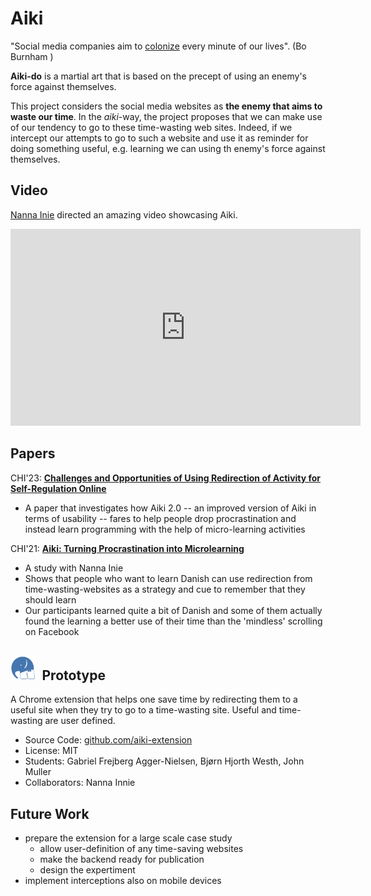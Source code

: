
# Aiki
"Social media companies aim to [colonize](https://twitter.com/JoshuaPHilll/status/1587857229054705666) every minute of our lives". (Bo Burnham )

**Aiki-do** is a martial art that is based on the precept of using an enemy's force against themselves. 

This project considers the social media websites as **the enemy that aims to waste our time**. In the *aiki*-way, the project proposes that we can make use of our tendency to go to these time-wasting web sites. Indeed, if we intercept our attempts to go to such a website and use it as reminder for doing something useful, e.g. learning we can using th enemy's force against themselves. 


## Video

[Nanna Inie](https://pure.itu.dk/en/persons/nanna-inie) directed an amazing video showcasing Aiki. 

<iframe width="560" height="315" src="https://www.youtube.com/embed/4o2DFV7VS9g" title="YouTube video player" frameborder="0" allow="accelerometer; autoplay; clipboard-write; encrypted-media; gyroscope; picture-in-picture; web-share" allowfullscreen></iframe>

## Papers

CHI'23: [**Challenges and Opportunities of Using Redirection of Activity for Self-Regulation Online**](../docs/assets/papers/Aiki-CHI23.pdf)
- A paper that investigates how Aiki 2.0 -- an improved version of Aiki in terms of usability -- fares to help people drop procrastination and instead learn programming with the help of micro-learning activities

CHI'21: [**Aiki: Turning Procrastination into Microlearning**](../docs/assets/papers/Aiki-CHI21.pdf) 
- A study with Nanna Inie 
- Shows that people who want to learn Danish can use redirection from time-wasting-websites as a strategy and cue to remember that they should learn
 - Our participants learned quite a bit of Danish and some of them actually found the learning a better use of their time than the 'mindless' scrolling on Facebook


<h2><img src="/docs/assets/icons/aiki-logo.png" style="width:40px; margin-right: 0.5em"/>Prototype</h2>
A Chrome extension that helps one save time by redirecting them to a useful site when they try to go to a time-wasting site. Useful and time-wasting are user defined. 

- Source Code: [github.com/aiki-extension](https://github.com/Aiki-Extension/Aiki)
- License: MIT
- Students: Gabriel Frejberg Agger-Nielsen, Bjørn Hjorth Westh, John Muller
- Collaborators: Nanna Innie





## Future Work
- prepare the extension for a large scale case study
	- allow user-definition of any time-saving websites
	- make the backend ready for publication
	- design the expertiment 
- implement interceptions also on mobile devices 

